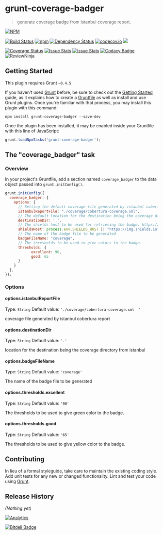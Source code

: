 # grunt-coverage-badger

> generate coverage badge from Istanbul coverage report.

[![NPM](https://nodei.co/npm/grunt-coverage-badger.png)](https://nodei.co/npm/grunt-coverage-badger/)

[![Build Status](https://travis-ci.org/node-libs/grunt-coverage-badger.svg?branch=master)](https://travis-ci.org/node-libs/grunt-coverage-badger)
[![npm](https://img.shields.io/npm/dt/grunt-coverage-badger.svg)]()
[![Dependency Status](https://gemnasium.com/node-libs/grunt-coverage-badger.svg)](https://gemnasium.com/node-libs/grunt-coverage-badger)
[![codecov.io](https://codecov.io/github/node-libs/grunt-coverage-badger/coverage.svg?branch=master)](https://codecov.io/github/node-libs/grunt-coverage-badger?branch=master)
<a href="https://codeclimate.com/github/node-libs/grunt-coverage-badger"><img src="https://codeclimate.com/github/node-libs/grunt-coverage-badger/badges/gpa.svg" /></a>

[![Coverage Status](https://coveralls.io/repos/github/node-libs/grunt-coverage-badger/badge.svg?branch=master)](https://coveralls.io/github/node-libs/grunt-coverage-badger?branch=master)
[![Issue Stats](http://issuestats.com/github/node-libs/grunt-coverage-badger/badge/pr)](http://issuestats.com/github/node-libs/grunt-coverage-badger)
[![Issue Stats](http://issuestats.com/github/node-libs/grunt-coverage-badger/badge/issue)](http://issuestats.com/github/node-libs/grunt-coverage-badger)
[![Codacy Badge](https://api.codacy.com/project/badge/grade/7edd5a08b169479dac16dee87922bdd1)](https://www.codacy.com/app/kuldeepkeshwar/grunt-coverage-badger)
[![ReviewNinja](https://app.review.ninja/51642364/badge)](https://app.review.ninja/node-libs/grunt-coverage-badger)


## Getting Started
This plugin requires Grunt `~0.4.5`

If you haven't used [Grunt](http://gruntjs.com/) before, be sure to check out the [Getting Started](http://gruntjs.com/getting-started) guide, as it explains how to create a [Gruntfile](http://gruntjs.com/sample-gruntfile) as well as install and use Grunt plugins. Once you're familiar with that process, you may install this plugin with this command:

```shell
npm install grunt-coverage-badger --save-dev
```

Once the plugin has been installed, it may be enabled inside your Gruntfile with this line of JavaScript:

```js
grunt.loadNpmTasks('grunt-coverage-badger');
```

## The "coverage_badger" task

### Overview
In your project's Gruntfile, add a section named `coverage_badger` to the data object passed into `grunt.initConfig()`.

```js
grunt.initConfig({
  coverage_badger: {
    options: {
      // Setting the default coverage file generated by istanbul cobertura report.
      istanbulReportFile: "./coverage/cobertura-coverage.xml",
      // The default location for the destination being the coverage directory from istanbul.
      destinationDir: '.',
      // The shields host to be used for retrieving the badge. https://github.com/badges/shields
      shieldsHost: process.env.SHIELDS_HOST || "https://img.shields.io",
      // The name of the badge file to be generated
      badgeFileName: "coverage",
      // The thresholds to be used to give colors to the badge.
      thresholds: {
            excellent: 90,
            good: 65
      }
    }
  },
});
```

### Options

#### options.istanbulReportFile
Type: `String`
Default value: `'./coverage/cobertura-coverage.xml  '`

coverage file generated by istanbul cobertura report

#### options.destinationDir
Type: `String`
Default value: `'.'`

location for the destination being the coverage directory from istanbul

#### options.badgeFileName
Type: `String`
Default value: `'coverage'`

The name of the badge file to be generated

#### options.thresholds.excellent
Type: `String`
Default value: `'90'`

The thresholds to be used to give green color to the badge.

#### options.thresholds.good
Type: `String`
Default value: `'65'`

The thresholds to be used to give yellow color to the badge.



## Contributing
In lieu of a formal styleguide, take care to maintain the existing coding style. Add unit tests for any new or changed functionality. Lint and test your code using [Grunt](http://gruntjs.com/).

## Release History
_(Nothing yet)_


[![Analytics](https://ga-beacon.appspot.com/UA-73812625-1/grunt-coverage-badger/)](https://github.com/node-libs/grunt-coverage-badger)


[![Bitdeli Badge](https://d2weczhvl823v0.cloudfront.net/node-libs/grunt-coverage-badger/trend.png)](https://bitdeli.com/free "Bitdeli Badge")

